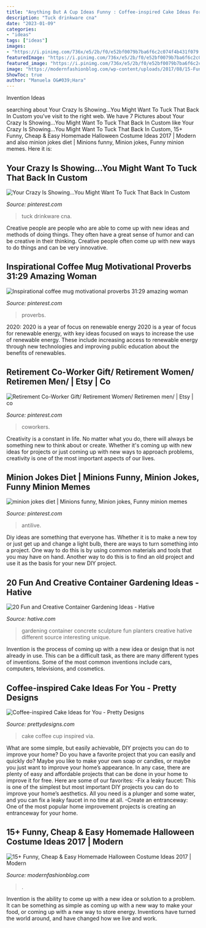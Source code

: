 ```yaml
---
title: "Anything But A Cup Ideas Funny : Coffee-inspired Cake Ideas For You"
description: "Tuck drinkware cna"
date: "2023-01-09"
categories:
- "ideas"
tags: ["ideas"]
images:
- "https://i.pinimg.com/736x/e5/2b/f0/e52bf0079b7ba6f6c2c074f4b431f079.jpg"
featuredImage: "https://i.pinimg.com/736x/e5/2b/f0/e52bf0079b7ba6f6c2c074f4b431f079.jpg"
featured_image: "https://i.pinimg.com/736x/e5/2b/f0/e52bf0079b7ba6f6c2c074f4b431f079.jpg"
image: "https://modernfashionblog.com/wp-content/uploads/2017/08/15-Funny-Cheap-Easy-Homemade-Halloween-Costume-Ideas-2017-6.jpg"
ShowToc: true
author: "Manuela O&#039;Hara"
---
```



Invention Ideas

	

		
searching about Your Crazy Is Showing...You Might Want To Tuck That Back In Custom you've visit to the right web. We have 7 Pictures about Your Crazy Is Showing...You Might Want To Tuck That Back In Custom like Your Crazy Is Showing...You Might Want To Tuck That Back In Custom, 15+ Funny, Cheap &amp; Easy Homemade Halloween Costume Ideas 2017 | Modern and also minion jokes diet | Minions funny, Minion jokes, Funny minion memes. Here it is:
		
    
## Your Crazy Is Showing...You Might Want To Tuck That Back In Custom

<img loading=lazy src="https://i.pinimg.com/736x/cd/93/99/cd93999c855dd81128a4f76fc6773939.jpg" onerror="this.onerror=null;this.src='https://tse4.mm.bing.net/th?id=OIP.GTjragBgvYHsmq73Cz_V0QHaJ3&amp;pid=15.1';" alt="Your Crazy Is Showing...You Might Want To Tuck That Back In Custom">

_Source: pinterest.com_

>tuck drinkware cna. 

	

Creative people are people who are able to come up with new ideas and methods of doing things. They often have a great sense of humor and can be creative in their thinking. Creative people often come up with new ways to do things and can be very innovative.

    
## Inspirational Coffee Mug Motivational Proverbs 31:29 Amazing Woman

<img loading=lazy src="https://i.pinimg.com/736x/e5/2b/f0/e52bf0079b7ba6f6c2c074f4b431f079.jpg" onerror="this.onerror=null;this.src='https://tse1.mm.bing.net/th?id=OIP.CxdeEqkCaZ7whRfjYvs2KwHaJ3&amp;pid=15.1';" alt="Inspirational coffee mug motivational proverbs 31:29 amazing woman">

_Source: pinterest.com_

>proverbs. 

	

2020: 2020 is a year of focus on renewable energy
2020 is a year of focus for renewable energy, with key ideas focused on ways to increase the use of renewable energy. These include increasing access to renewable energy through new technologies and improving public education about the benefits of renewables.

    
## Retirement Co-Worker Gift/ Retirement Women/ Retiremen Men/ | Etsy | Co

<img loading=lazy src="https://i.pinimg.com/736x/3a/55/3a/3a553aaa67a2b73fe58698ba23548cf1.jpg" onerror="this.onerror=null;this.src='https://tse2.mm.bing.net/th?id=OIP.l-_p9_ALMA4ri-fPsLnvyAHaJ3&amp;pid=15.1';" alt="Retirement Co-Worker Gift/ Retirement Women/ Retiremen men/ | Etsy | co">

_Source: pinterest.com_

>coworkers. 

	

Creativity is a constant in life. No matter what you do, there will always be something new to think about or create. Whether it's coming up with new ideas for projects or just coming up with new ways to approach problems, creativity is one of the most important aspects of our lives.

    
## Minion Jokes Diet | Minions Funny, Minion Jokes, Funny Minion Memes

<img loading=lazy src="https://i.pinimg.com/736x/9a/b0/c4/9ab0c48ff9562b97ffc6de9c2a8b369e.jpg" onerror="this.onerror=null;this.src='https://tse2.mm.bing.net/th?id=OIP.9rTlliwUmfHjMGoIruA9DAHaRx&amp;pid=15.1';" alt="minion jokes diet | Minions funny, Minion jokes, Funny minion memes">

_Source: pinterest.com_

>antilive. 

	

Diy ideas are something that everyone has. Whether it is to make a new toy or just get up and change a light bulb, there are ways to turn something into a project. One way to do this is by using common materials and tools that you may have on hand. Another way to do this is to find an old project and use it as the basis for your new DIY project.

    
## 20 Fun And Creative Container Gardening Ideas - Hative

<img loading=lazy src="https://hative.com/wp-content/uploads/2014/11/container-gardening-ideas/9-concrete-sculpture-gardening.jpg" onerror="this.onerror=null;this.src='https://tse1.mm.bing.net/th?id=OIP.cbD5ktlbGPAkDhat5Q9BvAHaIc&amp;pid=15.1';" alt="20 Fun and Creative Container Gardening Ideas - Hative">

_Source: hative.com_

>gardening container concrete sculpture fun planters creative hative different source interesting unique. 

	

Invention is the process of coming up with a new idea or design that is not already in use. This can be a difficult task, as there are many different types of inventions. Some of the most common inventions include cars, computers, televisions, and cosmetics.

    
## Coffee-inspired Cake Ideas For You - Pretty Designs

<img loading=lazy src="https://www.prettydesigns.com/wp-content/uploads/2015/01/Delicious-Coffee-Cup-Cake.jpg" onerror="this.onerror=null;this.src='https://tse2.mm.bing.net/th?id=OIP.w4xI5t7u7Vxd0AJtCzmg_AHaJ3&amp;pid=15.1';" alt="Coffee-inspired Cake Ideas for You - Pretty Designs">

_Source: prettydesigns.com_

>cake coffee cup inspired via. 

	

What are some simple, but easily achievable, DIY projects you can do to improve your home?
Do you have a favorite project that you can easily and quickly do? Maybe you like to make your own soap or candles, or maybe you just want to improve your home’s appearance. In any case, there are plenty of easy and affordable projects that can be done in your home to improve it for free. Here are some of our favorites: 
-Fix a leaky faucet: This is one of the simplest but most important DIY projects you can do to improve your home’s aesthetics. All you need is a plunger and some water, and you can fix a leaky faucet in no time at all. 
-Create an entranceway: One of the most popular home improvement projects is creating an entranceway for your home.

    
## 15+ Funny, Cheap &amp; Easy Homemade Halloween Costume Ideas 2017 | Modern

<img loading=lazy src="https://modernfashionblog.com/wp-content/uploads/2017/08/15-Funny-Cheap-Easy-Homemade-Halloween-Costume-Ideas-2017-6.jpg" onerror="this.onerror=null;this.src='https://tse2.mm.bing.net/th?id=OIP.50vB-ouYOt4tbrmwvBz6ywAAAA&amp;pid=15.1';" alt="15+ Funny, Cheap &amp; Easy Homemade Halloween Costume Ideas 2017 | Modern">

_Source: modernfashionblog.com_

>. 

	

Invention is the ability to come up with a new idea or solution to a problem. It can be something as simple as coming up with a new way to make your food, or coming up with a new way to store energy. Inventions have turned the world around, and have changed how we live and work.

